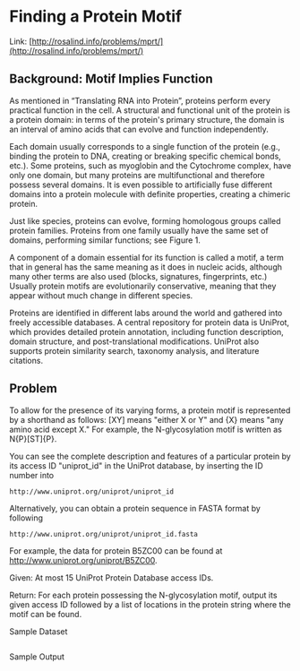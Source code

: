 # Finding a Protein Motif

Link: [http://rosalind.info/problems/mprt/](http://rosalind.info/problems/mprt/)

## Background: Motif Implies Function

As mentioned in “Translating RNA into Protein”, proteins perform every practical function in the cell. A structural and functional unit of the protein is a protein domain: in terms of the protein's primary structure, the domain is an interval of amino acids that can evolve and function independently.

Each domain usually corresponds to a single function of the protein (e.g., binding the protein to DNA, creating or breaking specific chemical bonds, etc.). Some proteins, such as myoglobin and the Cytochrome complex, have only one domain, but many proteins are multifunctional and therefore possess several domains. It is even possible to artificially fuse different domains into a protein molecule with definite properties, creating a chimeric protein.

Just like species, proteins can evolve, forming homologous groups called protein families. Proteins from one family usually have the same set of domains, performing similar functions; see Figure 1.

A component of a domain essential for its function is called a motif, a term that in general has the same meaning as it does in nucleic acids, although many other terms are also used (blocks, signatures, fingerprints, etc.) Usually protein motifs are evolutionarily conservative, meaning that they appear without much change in different species.

Proteins are identified in different labs around the world and gathered into freely accessible databases. A central repository for protein data is UniProt, which provides detailed protein annotation, including function description, domain structure, and post-translational modifications. UniProt also supports protein similarity search, taxonomy analysis, and literature citations.

## Problem

To allow for the presence of its varying forms, a protein motif is represented by a shorthand as follows: [XY] means "either X or Y" and {X} means "any amino acid except X." For example, the N-glycosylation motif is written as N{P}[ST]{P}.

You can see the complete description and features of a particular protein by its access ID "uniprot_id" in the UniProt database, by inserting the ID number into

```
http://www.uniprot.org/uniprot/uniprot_id
```

Alternatively, you can obtain a protein sequence in FASTA format by following

```
http://www.uniprot.org/uniprot/uniprot_id.fasta
```

For example, the data for protein B5ZC00 can be found at http://www.uniprot.org/uniprot/B5ZC00.

Given: At most 15 UniProt Protein Database access IDs.

Return: For each protein possessing the N-glycosylation motif, output its given access ID followed by a list of locations in the protein string where the motif can be found.

Sample Dataset

```
```

Sample Output

```
```
